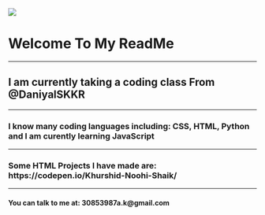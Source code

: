 <html>
  <body>
    <img src=https://png.pngtree.com/thumb_back/fw800/background/20231105/pngtree-mesmerizing-gradient-ethereal-blend-of-neon-mist-ink-water-and-magic-image_13767275.png>
    <h1> Welcome To My ReadMe </h1>
    <hr>
    <h2> I am currently taking a coding class From @DaniyalSKKR</h2>
    <hr>
    <h3>I know many coding languages including: CSS, HTML, Python and I am curently learning JavaScript</h3>
    <hr>
    <h3>Some HTML Projects I have made are: https://codepen.io/Khurshid-Noohi-Shaik/</h3>
    <hr>
    <h4>You can talk to me at: 30853987a.k@gmail.com</h4>
  </body>
</html>
<!--
**catsrule005/catsrule005** is a ✨ _special_ ✨ repository because its `README.md` (this file) appears on your GitHub profile.

Here are some ideas to get you started:

- 🔭 I’m currently working on ...
- 🌱 I’m currently learning ...
- 👯 I’m looking to collaborate on ...
- 🤔 I’m looking for help with ...
- 💬 Ask me about ...
- 📫 How to reach me: ...
- 😄 Pronouns: ...
- ⚡ Fun fact: ...
-->
